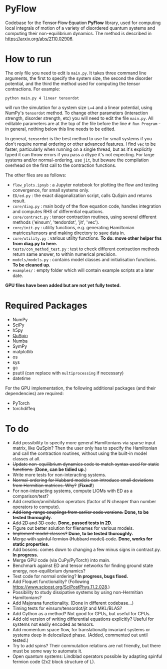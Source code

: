 # PyFlow

Codebase for the ~~Tensor Flow Equation~~ **PyFlow** library, used for computing local integrals of motion of a variety of disordered quantum systems and computing their non-equilibrium dynamics. The method is described in https://arxiv.org/abs/2110.02906.

# How to run

The only file you need to edit is `main.py`. It takes three command line arguments, the first to specify the system size, the second the disorder potential, and the third the method used for computing the tensor contractions. For example:

```
python main.py 4 linear tensordot
```

will run the simulation for a system size `L=4` and a linear potential, using NumPy's `tensordot` method. To change other parameters (interaction strength, disorder strength, etc) you will need to edit the file `main.py`. All editable parameters are at the top of the file before the line `# Run Program` - in general, nothing below this line needs to be edited.

In general, `tensordot` is the best method to use for small systems if you don't require normal ordering or other advanced features. I find `vec` to be faster, particularly when running on a single thread, but as it's explicitly typed it can throw errors if you pass a dtype it's not expecting. For large systems and/or normal-ordering, use `jit`, but beware the compilation overhead on the first call to the contraction functions.

The other files are as follows:

* `flow_plots.ipnyb` : a Jupyter notebook for plotting the flow and testing convergence, for small systems only.
* `ED/ed.py` : the exact diagonalization script, calls QuSpin and returns result.
* `core/diag.py` : main body of the flow equation code, handles integration and computes RHS of differential equations.
* `core/contract.py` : tensor contraction routines, using several different methods ('einsum', 'tendordot', 'jit', 'vec').
* `core/init.py` : utility functions, e.g. generating Hamiltonian matrices/tensors and making directory to save data in.
* `core/utility.py` : various utility functions. **To do: move other helper fns from diag.py to here.**
* `tests/con_method_test.py` : test to check different contraction methods return same answer, to within numerical precision.
* `models/models.py` : contains model classes and initialisation functions. **To be cleaned up.**
* `examples/` : empty folder which will contain example scripts at a later date.

**GPU files have been added but are not yet fully tested.**

# Required Packages

* NumPy
* SciPy
* h5py
* [QuSpin](https://weinbe58.github.io/QuSpin/)
* Numba
* SymPy
* matplotlib
* os 
* sys
* gc 
* psutil (can replace with `multiprocessing` if necessary)
* datetime 

For the GPU implementation, the following additional packages (and their dependencies) are required:

* PyTorch
* torchdiffeq

# To do 

* Add possibility to specify more general Hamiltonians via sparse input matrix, like QuSpin? Then the user only has to specify the Hamiltonian and call the contraction routines, without using the built-in model classes at all.
* ~~Update non-equilibrium dynamics code to match syntax used for static functions.~~ (**Done, can be tidied up.**)
* Write more tests for non-interacting systems.
* ~~Normal-ordering for Hubbard models can introduce small deviations from Hermitian matrices. Why?~~ (**Fixed!**)
* For non-interacting systems, compute LIOMs with ED as a comparison/test? 
* Add creation/annihilation operators (factor of N cheaper than number operators to compute).
* ~~Add long-range couplings from earlier code versions.~~ **Done, to be tested thoroughly.**
* ~~Add 2D and 3D code.~~ **Done, passed tests in 2D.**
* Figure out better solution for filenames for various models.
* ~~Implement model classes?~~ **Done, to be tested thoroughly.**
* ~~Merge with spinful fermion (Hubbard model) code.~~ **Done, works for static properties.**
* Add bosons: comes down to changing a few minus signs in contract.py. **In progress.**
* Merge GPU code (via CuPy/PyTorch) into main.
* Benchmark against ED and tensor networks for finding ground state energy, non-equilibrium dynamics?
* Test code for normal ordering? **In progress, bugs fixed.**
* Add Floquet functionality? (Following https://www.scipost.org/SciPostPhys.11.2.028.)
* Possibility to study dissipative systems by using non-Hermitian Hamiltonians?
* Add Majorana functionality. (Done in different codebase...)
* Timing tests for einsum/tensordot/jit and MKL/BLAS?
* Add Cython as a method? Not good for GPUs, but useful for CPUs.
* Add old version of writing differential equations explicitly? Useful for systems not easily encoded as tensors.
* Add momentum space flow, for translationally invariant systems or systems deep in delocalized phase. (Added, commented out until tested.)
* Try to add spins? Their commutation relations are not friendly, but there must be some way to automate it.
* Open quantum systems: Lindblad operators possible by adapting spinful fermion code (2x2 block structure of L).
